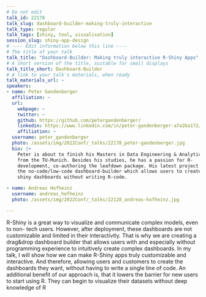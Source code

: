 ```yaml
---
# Do not edit
talk_id: 22178
talk_slug: dashboard-builder-making-truly-interactive
talk_type: regular
talk_tags: [shiny, tool, visualisation]
session_slug: shiny-app-design
# ---- Edit information below this line ----
# The title of your talk
talk_title: "Dashboard-Builder: Making truly interactive R-Shiny Apps"
# A short version of the title, suitable for small displays
talk_title_short: Dashboard-Builder
# A link to your talk's materials, when ready
talk_materials_url: ~
speakers:
- name: Peter Gandenberger
  affiliation: ~
  url:
    webpage: ~
    twitter: ~
    github: https://github.com/petergandenberger/
    linkedin: https://www.linkedin.com/in/peter-gandenberger-a7a2ba172/
    affiliation: ~
  username: peter_gandenberger
  photo: /assets/img/2022Conf/_talks/22178_peter-gandenberger.jpg
  bio: |+
    Peter is about to finish his Masters in Data Engineering & Analytics
    from the TU-Munich. Besides his studies, he has a passion for R-
    development, co-authoring the leafdown package. His latest project is
    the no-code/low-code dashboard-builder which allows users to create
    shiny dashboards without writing R-code.

- name: Andreas Hofheinz
  username: andreas_hofheinz
  photo: /assets/img/2022Conf/_talks/22128_andreas-hofheinz.jpg

---
```


<!-- ABSTRACT ----
Please write abstract below. You may use simple markdown (links, code style, bold, italics)
-->

R-Shiny is a great way to visualize and communicate complex models, even to non-
tech users. However, after deployment, these dashboards are not customizable
and limited in their interactivity. That is why we are creating a drag&drop
dashboard builder that allows users with and especially without programming
experience to intuitively create complex dashboards. In my talk, I will show
how we can make R-Shiny apps truly customizable and interactive. And therefore,
allowing users and customers to create the dashboards they want, without having
to write a single line of code. An additional benefit of our approach is,
that it lowers the barrier for new users to start using R. They can begin to
visualize their datasets without deep knowledge of R
